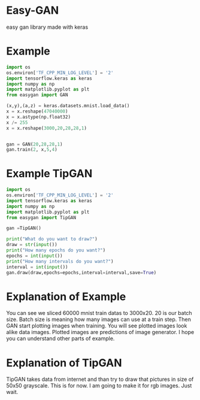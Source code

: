 # Easy-GAN
easy gan library made with keras

# Example
```python
import os
os.environ['TF_CPP_MIN_LOG_LEVEL'] = '2'
import tensorflow.keras as keras
import numpy as np
import matplotlib.pyplot as plt
from easygan import GAN

(x,y),(a,z) = keras.datasets.mnist.load_data()
x = x.reshape(47040000)
x = x.astype(np.float32)
x /= 255
x = x.reshape(3000,20,28,28,1)


gan = GAN(20,28,28,1)
gan.train(2, x,5,4)
```

# Example TipGAN
```python
import os
os.environ['TF_CPP_MIN_LOG_LEVEL'] = '2'
import tensorflow.keras as keras
import numpy as np
import matplotlib.pyplot as plt
from easygan import TipGAN

gan =TipGAN()

print("What do you want to draw?")
draw = str(input())
print("How many epochs do you want?")
epochs = int(input())
print("How many intervals do you want?")
interval = int(input())
gan.draw(draw,epochs=epochs,interval=interval,save=True)
```

# Explanation of Example

You can see we sliced 60000 mnist train datas to 3000x20. 20 is our batch size. Batch size is meaning how many images can use at a train step.
Then GAN start plotting images when training. You will see plotted images look alike data images. Plotted images are predictions of image generator.
I hope you can understand other parts of example.

# Explanation of TipGAN

TipGAN takes data from internet and than try to draw that pictures in size of 50x50 grayscale. This is for now. I am going to make it for rgb images. Just wait.
